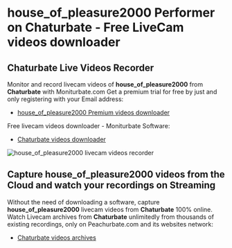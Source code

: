 # house_of_pleasure2000 Performer on Chaturbate - Free LiveCam videos downloader

## Chaturbate Live Videos Recorder

Monitor and record livecam videos of **house_of_pleasure2000** from **Chaturbate** with Moniturbate.com
Get a premium trial for free by just and only registering with your Email address:
* [house_of_pleasure2000 Premium videos downloader](https://moniturbate.com/request-demo-licence-key.html)

Free livecam videos downloader - Moniturbate Software:
* [Chaturbate videos downloader](https://moniturbate.com/moniturbate-download-software.html)

![house_of_pleasure2000 livecam videos recorder](https://peachurnet.com/templates/moniturbate-software.png)


## Capture house_of_pleasure2000 videos from the Cloud and watch your recordings on Streaming

Without the need of downloading a software, capture **house_of_pleasure2000** livecam videos from **Chaturbate** 100% online.
Watch Livecam archives from **Chaturbate** unlimitedly from thousands of existing recordings, only on Peachurbate.com and its websites network:
* [Chaturbate videos archives](https://peachurnet.com/)